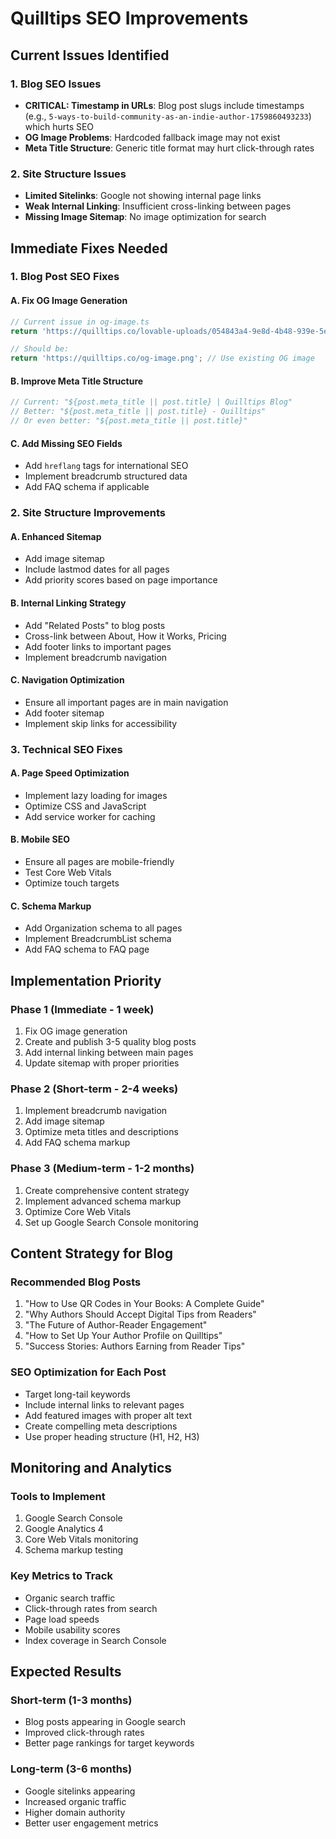 # Quilltips SEO Improvements

## Current Issues Identified

### 1. Blog SEO Issues
- **CRITICAL: Timestamp in URLs**: Blog post slugs include timestamps (e.g., `5-ways-to-build-community-as-an-indie-author-1759860493233`) which hurts SEO
- **OG Image Problems**: Hardcoded fallback image may not exist
- **Meta Title Structure**: Generic title format may hurt click-through rates

### 2. Site Structure Issues
- **Limited Sitelinks**: Google not showing internal page links
- **Weak Internal Linking**: Insufficient cross-linking between pages
- **Missing Image Sitemap**: No image optimization for search

## Immediate Fixes Needed

### 1. Blog Post SEO Fixes

#### A. Fix OG Image Generation
```typescript
// Current issue in og-image.ts
return 'https://quilltips.co/lovable-uploads/054843a4-9e8d-4b48-939e-5eb61ba32330.png';

// Should be:
return 'https://quilltips.co/og-image.png'; // Use existing OG image
```

#### B. Improve Meta Title Structure
```typescript
// Current: "${post.meta_title || post.title} | Quilltips Blog"
// Better: "${post.meta_title || post.title} - Quilltips"
// Or even better: "${post.meta_title || post.title}"
```

#### C. Add Missing SEO Fields
- Add `hreflang` tags for international SEO
- Implement breadcrumb structured data
- Add FAQ schema if applicable

### 2. Site Structure Improvements

#### A. Enhanced Sitemap
- Add image sitemap
- Include lastmod dates for all pages
- Add priority scores based on page importance

#### B. Internal Linking Strategy
- Add "Related Posts" to blog posts
- Cross-link between About, How it Works, Pricing
- Add footer links to important pages
- Implement breadcrumb navigation

#### C. Navigation Optimization
- Ensure all important pages are in main navigation
- Add footer sitemap
- Implement skip links for accessibility

### 3. Technical SEO Fixes

#### A. Page Speed Optimization
- Implement lazy loading for images
- Optimize CSS and JavaScript
- Add service worker for caching

#### B. Mobile SEO
- Ensure all pages are mobile-friendly
- Test Core Web Vitals
- Optimize touch targets

#### C. Schema Markup
- Add Organization schema to all pages
- Implement BreadcrumbList schema
- Add FAQ schema to FAQ page

## Implementation Priority

### Phase 1 (Immediate - 1 week)
1. Fix OG image generation
2. Create and publish 3-5 quality blog posts
3. Add internal linking between main pages
4. Update sitemap with proper priorities

### Phase 2 (Short-term - 2-4 weeks)
1. Implement breadcrumb navigation
2. Add image sitemap
3. Optimize meta titles and descriptions
4. Add FAQ schema markup

### Phase 3 (Medium-term - 1-2 months)
1. Create comprehensive content strategy
2. Implement advanced schema markup
3. Optimize Core Web Vitals
4. Set up Google Search Console monitoring

## Content Strategy for Blog

### Recommended Blog Posts
1. "How to Use QR Codes in Your Books: A Complete Guide"
2. "Why Authors Should Accept Digital Tips from Readers"
3. "The Future of Author-Reader Engagement"
4. "How to Set Up Your Author Profile on Quilltips"
5. "Success Stories: Authors Earning from Reader Tips"

### SEO Optimization for Each Post
- Target long-tail keywords
- Include internal links to relevant pages
- Add featured images with proper alt text
- Create compelling meta descriptions
- Use proper heading structure (H1, H2, H3)

## Monitoring and Analytics

### Tools to Implement
1. Google Search Console
2. Google Analytics 4
3. Core Web Vitals monitoring
4. Schema markup testing

### Key Metrics to Track
- Organic search traffic
- Click-through rates from search
- Page load speeds
- Mobile usability scores
- Index coverage in Search Console

## Expected Results

### Short-term (1-3 months)
- Blog posts appearing in Google search
- Improved click-through rates
- Better page rankings for target keywords

### Long-term (3-6 months)
- Google sitelinks appearing
- Increased organic traffic
- Higher domain authority
- Better user engagement metrics